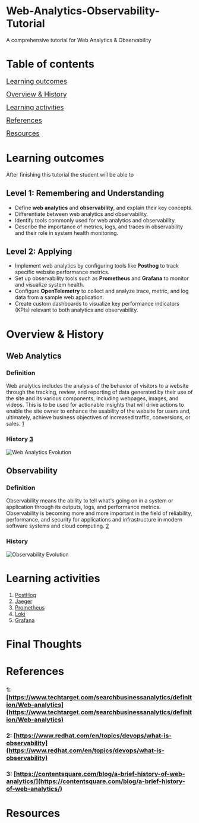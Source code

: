 # Web-Analytics-Observability-Tutorial

A comprehensive tutorial for Web Analytics &amp; Observability

# Table of contents

<span style="font-size: 18px;">[Learning outcomes](#learning-outcomes)</span>

<span style="font-size: 18px;">[Overview &amp; History](#overview--history)</span>

<span style="font-size: 18px;">[Learning activities](#learning-activities)</span>

<span style="font-size: 18px;">[References](#references)</span>

<span style="font-size: 18px;">[Resources](#resources)</span>

# Learning outcomes

After finishing this tutorial the student will be able to

## Level 1: Remembering and Understanding

- Define **web analytics** and **observability**, and explain their key concepts.
- Differentiate between web analytics and observability.
- Identify tools commonly used for web analytics and observability.
- Describe the importance of metrics, logs, and traces in observability and their role in system health monitoring.

## Level 2: Applying

- Implement web analytics by configuring tools like **Posthog** to track specific website performance metrics.
- Set up observability tools such as **Prometheus** and **Grafana** to monitor and visualize system health.
- Configure **OpenTelemetry** to collect and analyze trace, metric, and log data from a sample web application.
- Create custom dashboards to visualize key performance indicators (KPIs) relevant to both analytics and observability.

# Overview &amp; History

## Web Analytics

### Definition

Web analytics includes the analysis of the behavior of visitors to a website through the tracking, review, and reporting of data generated by their use of the site and its various components, including webpages, images, and videos. This is to be used for actionable insights that will drive actions to enable the site owner to enhance the usability of the website for users and, ultimately, achieve business objectives of increased traffic, conversions, or sales. [1]

### History [3]

![Web Analytics Evolution](Images/web-analytics-evolution.drawio.svg)

## Observability

### Definition

Observability means the ability to tell what's going on in a system or application through its outputs, logs, and performance metrics. Observability is becoming more and more important in the field of reliability, performance, and security for applications and infrastructure in modern software systems and cloud computing. [2]

### History

![Observability Evolution](Images/observability-evolution.drawio.svg)

# Learning activities
1. [PostHog](./Readmes/Posthog.md)
2. [Jaeger](./Readmes/Jaeger.md)
3. [Prometheus](./readmes/Prometheus.md)
4. [Loki](./readmes/Loki.md)
5. [Grafana](./readmes/Grafana.md)

# Final Thoughts

# References

[1]: https://www.techtarget.com/searchbusinessanalytics/definition/Web-analytics
[2]: https://www.redhat.com/en/topics/devops/what-is-observability
[3]: https://contentsquare.com/blog/a-brief-history-of-web-analytics/

### 1: [https://www.techtarget.com/searchbusinessanalytics/definition/Web-analytics](https://www.techtarget.com/searchbusinessanalytics/definition/Web-analytics)

### 2: [https://www.redhat.com/en/topics/devops/what-is-observability](https://www.redhat.com/en/topics/devops/what-is-observability)

### 3: [https://contentsquare.com/blog/a-brief-history-of-web-analytics/](https://contentsquare.com/blog/a-brief-history-of-web-analytics/)

# Resources
